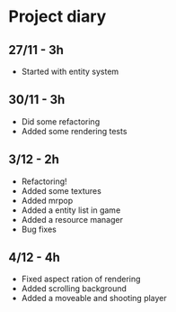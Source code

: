 # Project diary

## 27/11 - 3h

* Started with entity system

## 30/11 - 3h

* Did some refactoring
* Added some rendering tests

## 3/12 - 2h

* Refactoring!
* Added some textures
* Added mrpop
* Added a entity list in game
* Added a resource manager
* Bug fixes

## 4/12 - 4h

* Fixed aspect ration of rendering
* Added scrolling background
* Added a moveable and shooting player